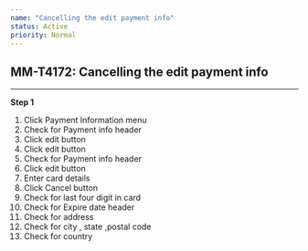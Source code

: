 ```yaml
---
name: "Cancelling the edit payment info"
status: Active
priority: Normal
---
```


## MM-T4172: Cancelling the edit payment info

---

**Step 1**

1. Click Payment Information menu
2. Check for Payment info header
3. Click edit button
4. Click edit button
5. Check for Payment info header
6. Click edit button
7. Enter card details
8. Click Cancel button
9. Check for last four digit in card
10. Check for Expire date header
11. Check for address
12. Check for city , state ,postal code
13. Check for country
